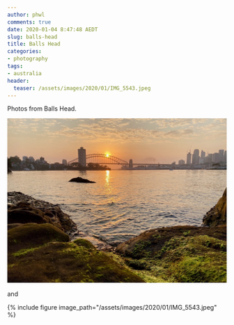 ```yaml
---
author: phwl
comments: true
date: 2020-01-04 8:47:48 AEDT
slug: balls-head
title: Balls Head
categories:
- photography
tags:
- australia
header:
  teaser: /assets/images/2020/01/IMG_5543.jpeg
---
```

Photos from Balls Head.

![ballsh](/assets/images/2020/01/IMG_5543.jpeg)

and

{% include figure image_path="/assets/images/2020/01/IMG_5543.jpeg" %}
